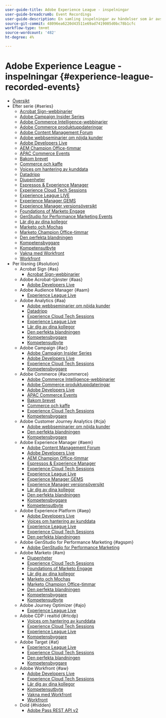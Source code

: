 ```yaml
---
user-guide-title: Adobe Experience League - inspelningar
user-guide-breadcrumb: Event Recordings
user-guide-description: En samling inspelningar av händelser som är avsedda att användas med Adobe Enterprise-produkter
source-git-commit: 48096ea6220d43511e69ad7419005d0bc78b1cfc
workflow-type: tm+mt
source-wordcount: '482'
ht-degree: 4%

---
```



# Adobe Experience League - inspelningar {#experience-league-recorded-events}

+ [Översikt](overview.md)
+ Efter serie {#series}
   + [Acrobat Sign-webbinarier](https://experienceleague.adobe.com/docs/events/acrobat-sign-webinars/overview.html?lang=sv-SE)
   + [Adobe Campaign Insider Series](https://experienceleague.adobe.com/docs/events/adobe-campaign-insider-recordings/overview.html?lang=sv-SE)
   + [Adobe Commerce Intelligence-webbinarier](https://experienceleague.adobe.com/docs/events/mbi-webinars-recordings/overview.html?lang=sv-SE)
   + [Adobe Commerce produktuppdateringar](https://experienceleague.adobe.com/docs/events/adobe-commerce-product-update-recordings/overview.html?lang=sv-SE)
   + [Adobe Content Management Forum](https://experienceleague.adobe.com/docs/events/adobe-content-management-forum-recordings/overview.html?lang=sv-SE)
   + [Adobe webbseminarier om nöjda kunder](https://experienceleague.adobe.com/docs/events/adobe-customer-success-webinar-recordings/overview.html?lang=sv-SE)
   + [Adobe Developers Live](https://experienceleague.adobe.com/docs/events/adobe-developers-live-recordings/overview.html?lang=sv-SE)
   + [AEM Champion Office-timmar](https://experienceleague.adobe.com/docs/events/aem-champion-office-hours/overview.html?lang=sv-SE)
   + [APAC Commerce Events](https://experienceleague.adobe.com/docs/events/apac-commerce-recordings/overview.html?lang=sv-SE)
   + [Bakom brevet](https://experienceleague.adobe.com/docs/events/behind-the-brew-recordings/overview.html?lang=sv-SE)
   + [Commerce och kaffe](https://experienceleague.adobe.com/docs/events/commerce-and-coffee-recordings/overview.html?lang=sv-SE)
   + [Voices om hantering av kunddata](https://experienceleague.adobe.com/docs/events/customer-data-management-voices-recordings/overview.html?lang=sv-SE)
   + [Datadripp](https://experienceleague.adobe.com/docs/events/data-drip-recordings/overview.html?lang=sv-SE)
   + [Djupenheter](https://experienceleague.adobe.com/docs/events/deep-dives-recordings/overview.html?lang=sv-SE)
   + [Espressos &amp; Experience Manager](https://experienceleague.adobe.com/docs/events/espressos-and-experience-manager-recordings/overview.html?lang=sv-SE)
   + [Experience Cloud Tech Sessions](https://experienceleague.adobe.com/docs/events/tech-sessions/overview.html?lang=sv-SE)
   + [Experience League LIVE](https://experienceleague.adobe.com/docs/events/experience-league-live-recordings/overview.html?lang=sv-SE)
   + [Experience Manager GEMS](https://experienceleague.adobe.com/docs/events/experience-manager-gems-recordings/overview.html?lang=sv-SE)
   + [Experience Manager versionsöversikt](https://experienceleague.adobe.com/docs/events/aemcs-release-update-recordings/overview.html?lang=sv-SE)
   + [Foundations of Marketo Engage](https://experienceleague.adobe.com/sv/docs/events/foundations-of-marketo-engage-webinars/overview)
   + [GenStudio for Performance Marketing Events](https://experienceleague.adobe.com/docs/events/genstudio-for-performance-marketing-events/overview.html?lang=sv-SE)
   + [Lär dig av dina kollegor](https://experienceleague.adobe.com/docs/events/learn-from-your-peers-recordings/overview.html?lang=sv-SE)
   + [Marketo och Mochas](https://experienceleague.adobe.com/docs/events/marketo-and-mochas-recordings/overview.html?lang=sv-SE)
   + [Marketo Champion Office-timmar](https://experienceleague.adobe.com/docs/events/marketo-champion-office-hours/overview.html?lang=sv-SE)
   + [Den perfekta blandningen](https://experienceleague.adobe.com/sv/docs/events/the-perfect-blend/overview)
   + [Kompetensbyggare](https://experienceleague.adobe.com/docs/events/skill-builder-recordings/overview.html?lang=sv-SE)
   + [Kompetensutbyte](https://experienceleague.adobe.com/docs/events/the-skill-exchange-recordings/overview.html?lang=sv-SE)
   + [Vakna med Workfront](https://experienceleague.adobe.com/docs/events/wake-up-with-workfront-recordings/overview.html?lang=sv-SE)
   + [Workfront](https://experienceleague.adobe.com/docs/events/workfront-recordings/overview.html?lang=sv-SE)
+ Per lösning {#solution}
   + Acrobat Sign {#as}
      + [Acrobat Sign-webbinarier](https://experienceleague.adobe.com/docs/events/acrobat-sign-webinars/overview.html?lang=sv-SE)
   + Adobe Acrobat-tjänster {#aas}
      + [Adobe Developers Live](https://experienceleague.adobe.com/docs/events/adobe-developers-live-recordings/overview.html?lang=sv-SE)
   + Adobe Audience Manager {#aam}
      + [Experience League Live](https://experienceleague.adobe.com/docs/events/experience-league-live-recordings/overview.html?lang=sv-SE)
   + Adobe Analytics {#aa}
      + [Adobe webbseminarier om nöjda kunder](https://experienceleague.adobe.com/docs/events/adobe-customer-success-webinar-recordings/overview.html?lang=sv-SE)
      + [Datadripp](https://experienceleague.adobe.com/docs/events/data-drip-recordings/overview.html?lang=sv-SE)
      + [Experience Cloud Tech Sessions](https://experienceleague.adobe.com/docs/events/tech-sessions/overview.html?lang=sv-SE)
      + [Experience League Live](https://experienceleague.adobe.com/docs/events/experience-league-live-recordings/overview.html?lang=sv-SE)
      + [Lär dig av dina kollegor](https://experienceleague.adobe.com/docs/events/learn-from-your-peers-recordings/overview.html?lang=sv-SE)
      + [Den perfekta blandningen](https://experienceleague.adobe.com/sv/docs/events/the-perfect-blend/overview)
      + [Kompetensbyggare](https://experienceleague.adobe.com/docs/events/skill-builder-recordings/overview.html?lang=sv-SE)
      + [Kompetensutbyte](https://experienceleague.adobe.com/docs/events/the-skill-exchange-recordings/overview.html?lang=sv-SE)
   + Adobe Campaign {#ac}
      + [Adobe Campaign Insider Series](https://experienceleague.adobe.com/docs/events/adobe-campaign-insider-recordings/overview.html?lang=sv-SE)
      + [Adobe Developers Live](https://experienceleague.adobe.com/docs/events/adobe-developers-live-recordings/overview.html?lang=sv-SE)
      + [Experience Cloud Tech Sessions](https://experienceleague.adobe.com/docs/events/tech-sessions/overview.html?lang=sv-SE)
      + [Kompetensbyggare](https://experienceleague.adobe.com/docs/events/skill-builder-recordings/overview.html?lang=sv-SE)
   + Adobe Commerce {#acommerce}
      + [Adobe Commerce Intelligence-webbinarier](https://experienceleague.adobe.com/docs/events/mbi-webinars-recordings/overview.html?lang=sv-SE)
      + [Adobe Commerce produktuppdateringar](https://experienceleague.adobe.com/docs/events/adobe-commerce-product-update-recordings/overview.html?lang=sv-SE)
      + [Adobe Developers Live](https://experienceleague.adobe.com/docs/events/adobe-developers-live-recordings/overview.html?lang=sv-SE)
      + [APAC Commerce Events](https://experienceleague.adobe.com/docs/events/apac-commerce-recordings/overview.html?lang=sv-SE)
      + [Bakom brevet](https://experienceleague.adobe.com/docs/events/behind-the-brew-recordings/overview.html?lang=sv-SE)
      + [Commerce och kaffe](https://experienceleague.adobe.com/docs/events/commerce-and-coffee-recordings/overview.html?lang=sv-SE)
      + [Experience Cloud Tech Sessions](https://experienceleague.adobe.com/docs/events/tech-sessions/overview.html?lang=sv-SE)
      + [Kompetensbyggare](https://experienceleague.adobe.com/docs/events/skill-builder-recordings/overview.html?lang=sv-SE)
   + Adobe Customer Journey Analytics {#cja}
      + [Adobe webbseminarier om nöjda kunder](https://experienceleague.adobe.com/docs/events/adobe-customer-success-webinar-recordings/overview.html?lang=sv-SE)
      + [Den perfekta blandningen](https://experienceleague.adobe.com/sv/docs/events/the-perfect-blend/overview)
      + [Kompetensbyggare](https://experienceleague.adobe.com/docs/events/skill-builder-recordings/overview.html?lang=sv-SE)
   + Adobe Experience Manager {#aem}
      + [Adobe Content Management Forum](https://experienceleague.adobe.com/docs/events/adobe-content-management-forum-recordings/overview.html?lang=sv-SE)
      + [Adobe Developers Live](https://experienceleague.adobe.com/docs/events/adobe-developers-live-recordings/overview.html?lang=sv-SE)
      + [AEM Champion Office-timmar](https://experienceleague.adobe.com/docs/events/aem-champion-office-hours/overview.html?lang=sv-SE)
      + [Espressos &amp; Experience Manager](https://experienceleague.adobe.com/docs/events/espressos-and-experience-manager-recordings/overview.html?lang=sv-SE)
      + [Experience Cloud Tech Sessions](https://experienceleague.adobe.com/docs/events/tech-sessions/overview.html?lang=sv-SE)
      + [Experience League Live](https://experienceleague.adobe.com/docs/events/experience-league-live-recordings/overview.html?lang=sv-SE)
      + [Experience Manager GEMS](https://experienceleague.adobe.com/docs/events/experience-manager-gems-recordings/overview.html?lang=sv-SE)
      + [Experience Manager versionsöversikt](https://experienceleague.adobe.com/docs/events/aemcs-release-update-recordings/overview.html?lang=sv-SE)
      + [Lär dig av dina kollegor](https://experienceleague.adobe.com/docs/events/learn-from-your-peers-recordings/overview.html?lang=sv-SE)
      + [Den perfekta blandningen](https://experienceleague.adobe.com/sv/docs/events/the-perfect-blend/overview)
      + [Kompetensbyggare](https://experienceleague.adobe.com/docs/events/skill-builder-recordings/overview.html?lang=sv-SE)
      + [Kompetensutbyte](https://experienceleague.adobe.com/docs/events/the-skill-exchange-recordings/overview.html?lang=sv-SE)
   + Adobe Experience Platform {#aep}
      + [Adobe Developers Live](https://experienceleague.adobe.com/docs/events/adobe-developers-live-recordings/overview.html?lang=sv-SE)
      + [Voices om hantering av kunddata](https://experienceleague.adobe.com/docs/events/customer-data-management-voices-recordings/overview.html?lang=sv-SE)
      + [Experience League Live](https://experienceleague.adobe.com/docs/events/experience-league-live-recordings/overview.html?lang=sv-SE)
      + [Experience Cloud Tech Sessions](https://experienceleague.adobe.com/docs/events/tech-sessions/overview.html?lang=sv-SE)
      + [Den perfekta blandningen](https://experienceleague.adobe.com/sv/docs/events/the-perfect-blend/overview)
   + Adobe GenStudio for Performance Marketing {#agspm}
      + [Adobe GenStudio for Performance Marketing](https://experienceleague.adobe.com/docs/events/genstudio-for-performance-marketing-events/overview.html?lang=sv-SE)
   + Adobe Marketo {#am}
      + [Djupenheter](https://experienceleague.adobe.com/docs/events/deep-dives-recordings/overview.html?lang=sv-SE)
      + [Experience Cloud Tech Sessions](https://experienceleague.adobe.com/docs/events/tech-sessions/overview.html?lang=sv-SE)
      + [Foundations of Marketo Engage](https://experienceleague.adobe.com/sv/docs/events/foundations-of-marketo-engage-webinars/overview)
      + [Lär dig av dina kollegor](https://experienceleague.adobe.com/docs/events/learn-from-your-peers-recordings/overview.html?lang=sv-SE)
      + [Marketo och Mochas](https://experienceleague.adobe.com/docs/events/marketo-and-mochas-recordings/overview.html?lang=sv-SE)
      + [Marketo Champion Office-timmar](https://experienceleague.adobe.com/docs/events/marketo-champion-office-hours/overview.html?lang=sv-SE)
      + [Den perfekta blandningen](https://experienceleague.adobe.com/sv/docs/events/the-perfect-blend/overview)
      + [Kompetensbyggare](https://experienceleague.adobe.com/docs/events/skill-builder-recordings/overview.html?lang=sv-SE)
      + [Kompetensutbyte](https://experienceleague.adobe.com/docs/events/the-skill-exchange-recordings/overview.html?lang=sv-SE)
   + Adobe Journey Optimizer {#ajo}
      + [Experience League Live](https://experienceleague.adobe.com/docs/events/experience-league-live-recordings/overview.html?lang=sv-SE)
   + Adobe CDP i realtid {#rtcdp}
      + [Voices om hantering av kunddata](https://experienceleague.adobe.com/docs/events/customer-data-management-voices-recordings/overview.html?lang=sv-SE)
      + [Experience Cloud Tech Sessions](https://experienceleague.adobe.com/docs/events/tech-sessions/overview.html?lang=sv-SE)
      + [Experience League Live](https://experienceleague.adobe.com/docs/events/experience-league-live-recordings/overview.html?lang=sv-SE)
      + [Kompetensbyggare](https://experienceleague.adobe.com/docs/events/skill-builder-recordings/overview.html?lang=sv-SE)
   + Adobe Target {#at}
      + [Experience League Live](https://experienceleague.adobe.com/docs/events/experience-league-live-recordings/overview.html?lang=sv-SE)
      + [Experience Cloud Tech Sessions](https://experienceleague.adobe.com/docs/events/tech-sessions/overview.html?lang=sv-SE)
      + [Den perfekta blandningen](https://experienceleague.adobe.com/sv/docs/events/the-perfect-blend/overview)
      + [Kompetensbyggare](https://experienceleague.adobe.com/docs/events/skill-builder-recordings/overview.html?lang=sv-SE)
   + Adobe Workfront {#aw}
      + [Adobe Developers Live](https://experienceleague.adobe.com/docs/events/adobe-developers-live-recordings/overview.html?lang=sv-SE)
      + [Experience Cloud Tech Sessions](https://experienceleague.adobe.com/docs/events/tech-sessions/overview.html?lang=sv-SE)
      + [Lär dig av dina kollegor](https://experienceleague.adobe.com/docs/events/learn-from-your-peers-recordings/overview.html?lang=sv-SE)
      + [Kompetensutbyte](https://experienceleague.adobe.com/docs/events/the-skill-exchange-recordings/overview.html?lang=sv-SE)
      + [Vakna med Workfront](https://experienceleague.adobe.com/docs/events/wake-up-with-workfront-recordings/overview.html?lang=sv-SE)
      + [Workfront](https://experienceleague.adobe.com/docs/events/workfront-recordings/overview.html?lang=sv-SE)
   + Dold {#hidden}
      + [Adobe Pass REST API v2](../single-events/adobe-pass-rest-api-v2.md)